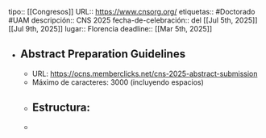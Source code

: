 tipo::  [[Congresos]]
URL:: https://www.cnsorg.org/
etiquetas:: #Doctorado #UAM
descripción:: CNS 2025
fecha-de-celebración:: del [[Jul 5th, 2025]] [[Jul 9th, 2025]] 
lugar:: Florencia
deadline:: [[Mar 5th, 2025]]

- ## Abstract Preparation Guidelines
	- URL: https://ocns.memberclicks.net/cns-2025-abstract-submission
	- Máximo de caracteres: 3000 (incluyendo espacios)
	- Estructura:
		-
	-